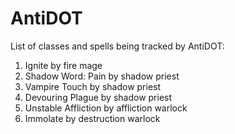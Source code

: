 # AntiDOT

List of classes and spells being tracked by AntiDOT:

1. Ignite by fire mage
2. Shadow Word: Pain by shadow priest
3. Vampire Touch by shadow priest
4. Devouring Plague by shadow priest
5. Unstable Affliction by affliction warlock
6. Immolate by destruction warlock